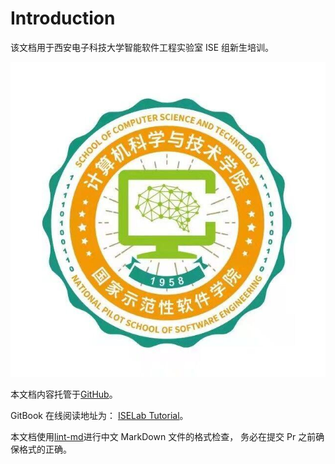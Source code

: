 # Introduction

该文档用于西安电子科技大学智能软件工程实验室 ISE 组新生培训。

![XiDian](assets/xidian_logo.jpg)

本文档内容托管于[GitHub](https://github.com/shejialuo/ISELab_tutorial)。

GitBook 在线阅读地址为： [ISELab Tutorial](https://shejialuo.gitbook.io/iselab-tutorial/)。

本文档使用[lint-md](https://github.com/lint-md/lint-md)进行中文 MarkDown 文件的格式检查， 务必在提交 Pr 之前确保格式的正确。
